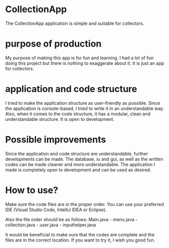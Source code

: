 # CollectionApp
The CollectionApp application is simple and suitable for collectors.


# purpose of production

My purpose of making this app is for fun and learning. I had a lot of fun doing this project but there is nothing to exaggerate about it. It is just an app for collectors.

# application and code structure

I tried to make the application structure as user-friendly as possible. Since the application is console-based, I tried to write it in an understandable way. Also, when it comes to the code structure, it has a modular, clean and understandable structure. It is open to development.

# Possible improvements

Since the application and code structure are understandable, further developments can be made. The database, iu and gui, as well as the written codes can be made cleaner and more understandable. The application I made is completely open to development and can be used as desired.

# How to use?

Make sure the code files are in the proper order. You can use your preferred IDE (Visual Studio Code, IntelliJ IDEA or Eclipse).

Also the file order should be as follows:
Main.java - 
menu.java - 
collection.java - 
user.java - 
inputhelper.java

It would be beneficial to make sure that the codes are complete and the files are in the correct location. If you want to try it, I wish you good fun.
